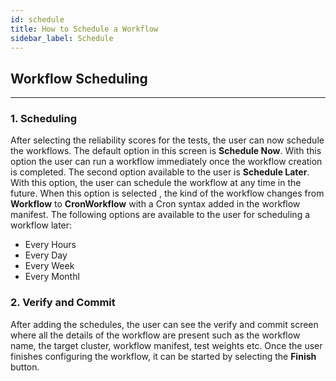 ```yaml
---
id: schedule
title: How to Schedule a Workflow
sidebar_label: Schedule
---
```


## Workflow Scheduling

---

### 1. Scheduling

After selecting the reliability scores for the tests, the user can now schedule the workflows. The default option in this screen is **Schedule Now**. With this option the user can run a workflow immediately once the workflow creation is completed. The second option available to the user is **Schedule Later**. With this option, the user can schedule the workflow at any time in the future. When this option is selected , the kind of the workflow changes from **Workflow** to **CronWorkflow** with a Cron syntax added in the workflow manifest. The following options are available to the user for scheduling a workflow later:

- Every Hours
- Every Day
- Every Week
- Every Monthl

### 2. Verify and Commit

After adding the schedules, the user can see the verify and commit screen where all the details of the workflow are present such as the workflow name, the target cluster, workflow manifest, test weights etc. Once the user finishes configuring the workflow, it can be started by selecting the **Finish** button.
